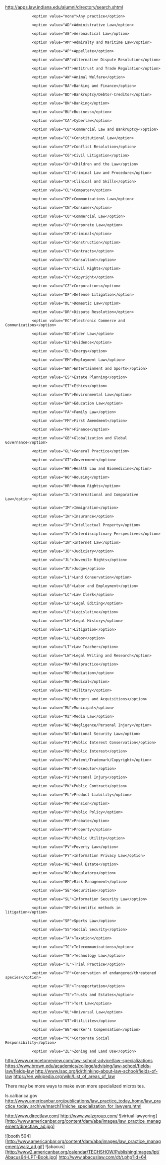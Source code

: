 
http://apps.law.indiana.edu/alumni/directory/search.shtml

				<option value="none">Any practice</option>

				<option value="AD">Administrative Law</option>

				<option value="AE">Aeronautical Law</option>

				<option value="AM">Admiralty and Maritime Law</option>

				<option value="AP">Appellate</option>

				<option value="AR">Alternative Dispute Resolution</option>

				<option value="AT">Antitrust and Trade Regulation</option>

				<option value="AW">Animal Welfare</option>

				<option value="BA">Banking and Finance</option>

				<option value="BD">Bankruptcy/Debtor-Creditor</option>

				<option value="BN">Banking</option>

				<option value="BU">Business</option>

				<option value="CA">Cyberlaw</option>

				<option value="CB">Commercial Law and Bankruptcy</option>

				<option value="CC">Constitutional Law</option>

				<option value="CF">Conflict Resolution</option>

				<option value="CG">Civil Litigation</option>

				<option value="CH">Children and the Law</option>

				<option value="CI">Criminal Law and Procedure</option>

				<option value="CK">Clinical and Skills</option>

				<option value="CL">Computer</option>

				<option value="CM">Communications Law</option>

				<option value="CN">Consumer</option>

				<option value="CO">Commercial Law</option>

				<option value="CP">Corporate Law</option>

				<option value="CR">Criminal</option>

				<option value="CS">Construction</option>

				<option value="CT">Contracts</option>

				<option value="CU">Consultant</option>

				<option value="CV">Civil Rights</option>

				<option value="CY">Copyright</option>

				<option value="CZ">Corporations</option>

				<option value="DF">Defense Litigation</option>

				<option value="DL">Domestic Law</option>

				<option value="DR">Dispute Resolution</option>

				<option value="EC">Electronic Commerce and Communications</option>

				<option value="ED">Elder Law</option>

				<option value="EI">Evidence</option>

				<option value="EL">Energy</option>

				<option value="EM">Employment Law</option>

				<option value="EN">Entertainment and Sports</option>

				<option value="ES">Estate Planning</option>

				<option value="ET">Ethics</option>

				<option value="EV">Environmental Law</option>

				<option value="EW">Education Law</option>

				<option value="FA">Family Law</option>

				<option value="FM">First Amendment</option>

				<option value="FN">Finance</option>

				<option value="GB">Globalization and Global Governance</option>

				<option value="GL">General Practice</option>

				<option value="GT">Government</option>

				<option value="HE">Health Law and Biomedicine</option>

				<option value="HO">Housing</option>

				<option value="HR">Human Rights</option>

				<option value="IL">International and Comparative Law</option>

				<option value="IM">Immigration</option>

				<option value="IN">Insurance</option>

				<option value="IP">Intellectual Property</option>

				<option value="IV">Interdisciplinary Perspectives</option>

				<option value="IW">Internet Law</option>

				<option value="JD">Judiciary</option>

				<option value="JL">Juvenile Rights</option>

				<option value="JU">Judge</option>

				<option value="L1">Land Conservation</option>

				<option value="LB">Labor and Employment</option>

				<option value="LC">Law Clerk</option>

				<option value="LD">Legal Editing</option>

				<option value="LE">Legislative</option>

				<option value="LH">Legal History</option>

				<option value="LI">Litigation</option>

				<option value="LL">Labor</option>

				<option value="LT">Law Teacher</option>

				<option value="LW">Legal Writing and Research</option>

				<option value="MA">Malpractice</option>

				<option value="MD">Mediation</option>

				<option value="ME">Medical</option>

				<option value="MI">Military</option>

				<option value="MQ">Mergers and Acquisitions</option>

				<option value="MU">Municipal</option>

				<option value="MZ">Media Law</option>

				<option value="NE">Negligence/Personal Injury</option>

				<option value="NS">National Security Law</option>

				<option value="P1">Public Interest Conservation</option>

				<option value="PB">Public Interest</option>

				<option value="PC">Patent/Trademark/Copyright</option>

				<option value="PE">Prosecutor</option>

				<option value="PI">Personal Injury</option>

				<option value="PK">Public Contract</option>

				<option value="PL">Product Liability</option>

				<option value="PN">Pension</option>

				<option value="PP">Public Policy</option>

				<option value="PR">Probate</option>

				<option value="PT">Property</option>

				<option value="PU">Public Utility</option>

				<option value="PV">Poverty Law</option>

				<option value="PY">Information Privacy Law</option>

				<option value="RE">Real Estate</option>

				<option value="RG">Regulatory</option>

				<option value="RM">Risk Management</option>

				<option value="SE">Securities</option>

				<option value="SL">Information Security Law</option>

				<option value="SM">Scientific methods in litigation</option>

				<option value="SP">Sports Law</option>

				<option value="SS">Social Security</option>

				<option value="TA">Taxation</option>

				<option value="TC">Telecommunications</option>

				<option value="TE">Technology Law</option>

				<option value="TL">Trial Practice</option>

				<option value="TP">Conservation of endangered/threatened species</option>

				<option value="TR">Transportation</option>

				<option value="TS">Trusts and Estates</option>

				<option value="TT">Tort Law</option>

				<option value="UL">Universal Law</option>

				<option value="UT">Utilitites</option>

				<option value="WE">Worker's Compensation</option>

				<option value="YC">Corporate Social Responsibility</option>

				<option value="ZL">Zoning and Land Use</option>



http://www.princetonreview.com/law-school-advice/law-specializations
https://www.brown.edu/academics/college/advising/law-school/fields-law/fields-law
http://www.lsac.org/jd/thinking-about-law-school/fields-of-law
https://en.wikipedia.org/wiki/List_of_areas_of_law




There may be more ways to make even more specialized microsites.



ls.calbar.ca.gov
http://www.americanbar.org/publications/law_practice_today_home/law_practice_today_archive/march11/niche_specialization_for_lawyers.html

http://www.directlaw.com/
http://www.walzgroup.com/
![virtual lawyering][http://www.americanbar.org/content/dam/aba/images/law_practice_management/directlaw_ad.jpg]

![booth 504][http://www.americanbar.org/content/dam/aba/images/law_practice_management/walz_ad.gif]
![abacus][http://www2.americanbar.org/calendar/TECHSHOW/PublishingImages/lpt/Abacus64-LPT-Book.jpg] http://www.abacuslaw.com/dt/t.php?id=64
